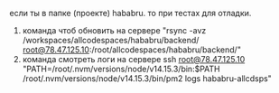 если ты в папке (проекте) hababru. 
то при тестах для отладки. 
1. команда чтоб обновить на сервере "rsync -avz /workspaces/allcodespaces/hababru/backend/ root@78.47.125.10:/root/allcodespaces/hababru/backend/"
2. команда смотреть логи на сервере ssh root@78.47.125.10 "PATH=/root/.nvm/versions/node/v14.15.3/bin:$PATH /root/.nvm/versions/node/v14.15.3/bin/pm2 logs hababru-allcdsps"

